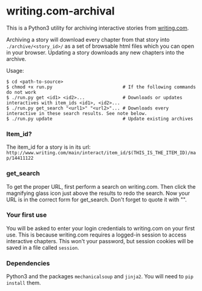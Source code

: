 # writing.com-archival
This is a Python3 utility for archiving interactive stories from [writing.com](http://www.writing.com/).

Archiving a story will download every chapter from that story into `./archive/<story_id>/` as a set of browsable html files which you can open in your browser. Updating a story downloads any new chapters into the archive.

Usage:

```
$ cd <path-to-source> 
$ chmod +x run.py                          # If the following commands do not work
$ ./run.py get <id1> <id2>...              # Downloads or updates interactives with item_ids <id1>, <id2>...
$ ./run.py get_search "<url1>" "<url2>"... # Downloads every interactive in these search results. See note below.
$ ./run.py update                          # Update existing archives
```

### Item_id?

The item_id for a story is in its url: `http://www.writing.com/main/interact/item_id/$(THIS_IS_THE_ITEM_ID)/map/14411122`

### get_search

To get the proper URL, first perform a search on writing.com. Then click the magnifying glass icon just above the results to redo the search. Now your URL is in the correct form for get_search. Don't forget to quote it with "".

### Your first use

You will be asked to enter your login credentials to writing.com on your first use. This is because writing.com requires a logged-in session to access interactive chapters. This won't your password, but session cookies will be saved in a file called `session`. 

### Dependencies

Python3 and the packages `mechanicalsoup` and `jinja2`. You will need to `pip install` them.
